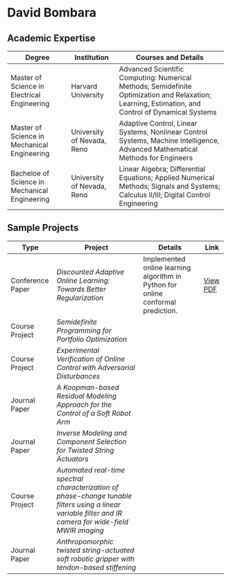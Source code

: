 # David Bombara

## Academic Expertise

|   Degree   | Institution | Courses and Details |
| ---------- | ------------| ---------------- |
| Master of Science in Electrical Engineering | Harvard University | Advanced Scientific Computing: Numerical Methods; Semidefinite Optimization and Relaxation; Learning, Estimation, and Control of Dynamical Systems |
| Master of Science in Mechanical Engineering | University of Nevada, Reno | Adaptive Control, Linear Systems, Nonlinear Control Systems, Machine Intelligence, Advanced Mathematical Methods for Engineers |
| Bacheloe of Science in Mechanical Engineering | University of Nevada, Reno | Linear Algebra; Differential Equations; Applied Numerical Methods; Signals and Systems; Calculus II/III; Digital Control Engineering | 
## Sample Projects

| Type | Project | Details | Link |
| ---- | ------- | ------- | ---- |
| Conference Paper | *Discounted Adaptive Online Learning: Towards Better Regularization* | Implemented online learning algorithm in Python for online conformal prediction. | [View PDF](https://arxiv.org/pdf/2402.02720) |
| Course Project | *Semidefinite Programming for Portfolio Optimization* | | |
| Course Project | *Experimental Verification of Online Control with Adversarial Disturbances* | | |
| Journal Paper |  *A Koopman-based Residual Modeling Approach for the Control of a Soft Robot Arm* | | |
| Journal Paper | *Inverse Modeling and Component Selection for Twisted String Actuators* | | | 
| Course Project | *Automated real-time spectral characterization of phase-change tunable filters using a linear variable filter and IR camera for wide-field MWIR imaging* | | | 
| Journal Paper | *Anthropomorphic twisted string-actuated soft robotic gripper with tendon-based stiffening* | | | 



<!--
**dbombara/dbombara** is a ✨ _special_ ✨ repository because its `README.md` (this file) appears on your GitHub profile.

Here are some ideas to get you started:

- 🔭 I’m currently working on ...
- 🌱 I’m currently learning ...
- 👯 I’m looking to collaborate on ...
- 🤔 I’m looking for help with ...
- 💬 Ask me about ...
- 📫 How to reach me: ...
- 😄 Pronouns: ...
- ⚡ Fun fact: ...
-->
